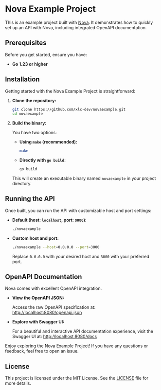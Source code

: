 # Nova Example Project

This is an example project built with [Nova](https://github.com/xlc-dev/nova).
It demonstrates how to quickly set up an API with Nova, including integrated OpenAPI documentation.

## Prerequisites

Before you get started, ensure you have:

- **Go 1.23 or higher**

## Installation

Getting started with the Nova Example Project is straightforward:

1.  **Clone the repository:**

    ```bash
    git clone https://github.com/xlc-dev/novaexample.git
    cd novaexample
    ```

2.  **Build the binary:**

    You have two options:

    - **Using `make` (recommended):**

      ```bash
      make
      ```

    - **Directly with `go build`:**

      ```bash
      go build
      ```

    This will create an executable binary named `novaexample` in your project directory.

## Running the API

Once built, you can run the API with customizable host and port settings:

- **Default (host: `localhost`, port: `8080`):**

  ```bash
  ./novaexample
  ```

- **Custom host and port:**

  ```bash
  ./novaexample --host=0.0.0.0 --port=3000
  ```

  Replace `0.0.0.0` with your desired host and `3000` with your preferred port.

## OpenAPI Documentation

Nova comes with excellent OpenAPI integration.

- **View the OpenAPI JSON:**

  Access the raw OpenAPI specification at:
  [http://localhost:8080/openapi.json](http://localhost:8080/openapi.json)

- **Explore with Swagger UI:**

  For a beautiful and interactive API documentation experience, visit the Swagger UI at:
  [http://localhost:8080/docs](http://localhost:8080/docs)

Enjoy exploring the Nova Example Project! If you have any questions or feedback, feel free to open an issue.

## License

This project is licensed under the MIT License. See the [LICENSE](./LICENSE) file for more details.
